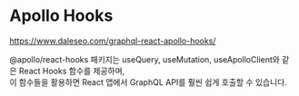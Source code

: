 # Apollo Hooks

https://www.daleseo.com/graphql-react-apollo-hooks/

@apollo/react-hooks 패키지는 useQuery, useMutation, useApolloClient와 같은 React Hooks 함수를 제공하며,  
이 함수들을 활용하면 React 앱에서 GraphQL API를 훨씬 쉽게 호출할 수 있습니다.
